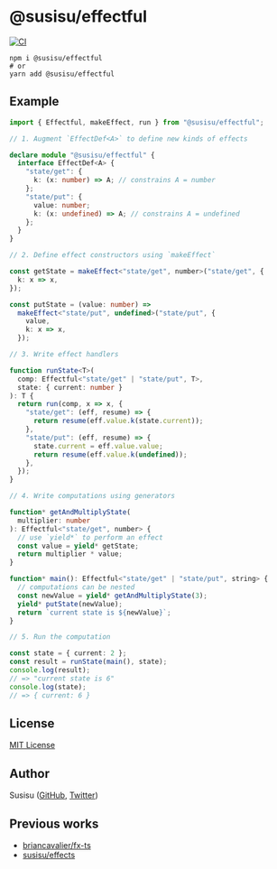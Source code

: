 # @susisu/effectful

[![CI](https://github.com/susisu/effectful/workflows/CI/badge.svg)](https://github.com/susisu/effectful/actions?query=workflow%3ACI)

``` shell
npm i @susisu/effectful
# or
yarn add @susisu/effectful
```

## Example

``` ts
import { Effectful, makeEffect, run } from "@susisu/effectful";

// 1. Augment `EffectDef<A>` to define new kinds of effects

declare module "@susisu/effectful" {
  interface EffectDef<A> {
    "state/get": {
      k: (x: number) => A; // constrains A = number
    };
    "state/put": {
      value: number;
      k: (x: undefined) => A; // constrains A = undefined
    };
  }
}

// 2. Define effect constructors using `makeEffect`

const getState = makeEffect<"state/get", number>("state/get", {
  k: x => x,
});

const putState = (value: number) =>
  makeEffect<"state/put", undefined>("state/put", {
    value,
    k: x => x,
  });

// 3. Write effect handlers

function runState<T>(
  comp: Effectful<"state/get" | "state/put", T>,
  state: { current: number }
): T {
  return run(comp, x => x, {
    "state/get": (eff, resume) => {
      return resume(eff.value.k(state.current));
    },
    "state/put": (eff, resume) => {
      state.current = eff.value.value;
      return resume(eff.value.k(undefined));
    },
  });
}

// 4. Write computations using generators

function* getAndMultiplyState(
  multiplier: number
): Effectful<"state/get", number> {
  // use `yield*` to perform an effect
  const value = yield* getState;
  return multiplier * value;
}

function* main(): Effectful<"state/get" | "state/put", string> {
  // computations can be nested
  const newValue = yield* getAndMultiplyState(3);
  yield* putState(newValue);
  return `current state is ${newValue}`;
}

// 5. Run the computation

const state = { current: 2 };
const result = runState(main(), state);
console.log(result);
// => "current state is 6"
console.log(state);
// => { current: 6 }
```

## License

[MIT License](http://opensource.org/licenses/mit-license.php)

## Author

Susisu ([GitHub](https://github.com/susisu), [Twitter](https://twitter.com/susisu2413))

## Previous works

- [briancavalier/fx-ts](https://github.com/briancavalier/fx-ts/)
- [susisu/effects](https://github.com/susisu/effects)
